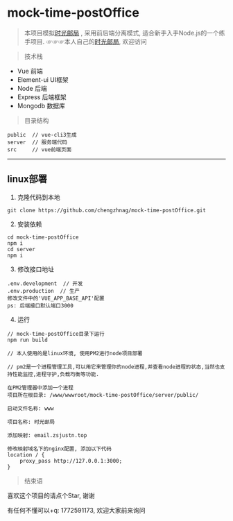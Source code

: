 # mock-time-postOffice

> 本项目模拟[时光邮局](https://www.hi2future.com/) , 采用前后端分离模式, 适合新手入手Node.js的一个练手项目. ☞☞☞本人自己的[时光邮局](http://email.zsjustn.top/), 欢迎访问

> 技术栈
- Vue 前端
- Element-ui UI框架
- Node 后端
- Express 后端框架
- Mongodb 数据库

> 目录结构

```
public  // vue-cli3生成
server  // 服务端代码
src     // vue前端页面
```


---
## linux部署
1. 克隆代码到本地

```
git clone https://github.com/chengzhnag/mock-time-postOffice.git
```

2. 安装依赖

```
cd mock-time-postOffice
npm i
cd server
npm i
```

3. 修改接口地址

```
.env.development  // 开发
.env.production  // 生产
修改文件中的'VUE_APP_BASE_API'配置
ps: 后端接口默认端口3000
```

4. 运行

```
// mock-time-postOffice目录下运行
npm run build

// 本人使用的是linux环境, 使用PM2进行node项目部署

// pm2是一个进程管理工具,可以用它来管理你的node进程,并查看node进程的状态,当然也支持性能监控,进程守护,负载均衡等功能.

在PM2管理器中添加一个进程
项目所在根目录: /www/wwwroot/mock-time-postOffice/server/public/  

启动文件名称: www

项目名称: 时光邮局 

添加映射: email.zsjustn.top

修改映射域名下的nginx配置, 添加以下代码
location / {
	proxy_pass http://127.0.0.1:3000;
}

```





> 结束语

喜欢这个项目的请点个Star, 谢谢

有任何不懂可以+q: 1772591173, 欢迎大家前来询问

